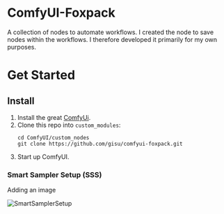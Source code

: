 # ComfyUI-Foxpack
A collection of nodes to automate workflows. I created the node to save nodes within the workflows. I therefore developed it primarily for my own purposes.

# Get Started

## Install

1. Install the great [ComfyUi](https://github.com/comfyanonymous/ComfyUI).
2. Clone this repo into `custom_modules`:
    ```
    cd ComfyUI/custom_nodes
    git clone https://github.com/gisu/comfyui-foxpack.git
    ```
3. Start up ComfyUI.

### Smart Sampler Setup (SSS)

Adding an image

![SmartSamplerSetup](https://github.com/comfyanonymous/ComfyUI/assets/smartsampler.png)